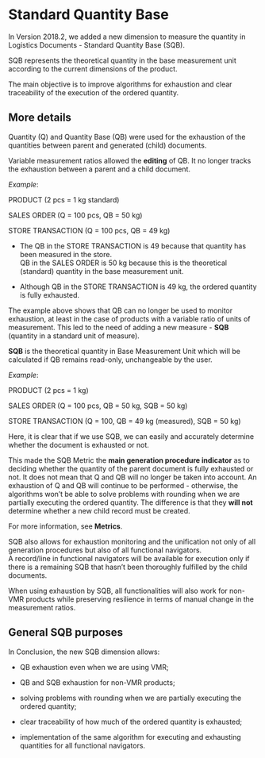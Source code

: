 # Standard Quantity Base

In Version 2018.2, we added a new dimension to measure the quantity in Logistics Documents - Standard Quantity Base (SQB). 

SQB represents the theoretical quantity in the base measurement unit according to the current dimensions of the product. 

The main objective is to improve algorithms for exhaustion and clear traceability of the execution of the ordered quantity.
 
## More details

Quantity (Q) and Quantity Base (QB) were used for the exhaustion of the quantities between parent and generated (child) documents. 

Variable measurement ratios allowed the **editing** of QB. It no longer tracks the exhaustion between a parent and a child document.
 
*Example*:

PRODUCT (2 pcs = 1 kg standard)

SALES ORDER (Q = 100 pcs, QB = 50 kg)

STORE TRANSACTION (Q = 100 pcs, QB = 49 kg)

- The QB in the STORE TRANSACTION is 49 because that quantity has been measured in the store. </br>QB in the SALES ORDER is 50 kg because this is the theoretical (standard) quantity in the base measurement unit.

- Although QB in the STORE TRANSACTION  is 49 kg, the ordered quantity is fully exhausted.

The example above shows that QB can no longer be used to monitor exhaustion, at least in the case of products with a variable ratio of units of measurement. This led to the need of adding a new measure - **SQB** (quantity in a standard unit of measure). 

**SQB** is the theoretical quantity in Base Measurement Unit which will be calculated if QB remains read-only, unchangeable by the user.
 
*Example*:

PRODUCT (2 pcs = 1 kg)

SALES ORDER (Q = 100 pcs, QB = 50 kg, SQB = 50 kg)

STORE TRANSACTION (Q = 100, QB = 49 kg (measured), SQB = 50 kg)

Here, it is clear that if we use SQB, we can easily and accurately determine whether the document is exhausted or not.
 
This made the SQB Metric the **main generation procedure indicator** as to deciding whether the quantity of the parent document is fully exhausted or not. It does not mean that Q and QB will no longer be taken into account. An exhaustion of Q and QB will continue to be performed - otherwise, the algorithms won’t be able to solve problems with rounding when we are partially executing the ordered quantity. The difference is that they **will not** determine whether a new child record must be created.

For more information, see **Metrics**.

SQB also allows for exhaustion monitoring and the unification not only of all generation procedures but also of all functional navigators.</br> A record/line in functional navigators will be available for execution only if there is а remaining SQB that hasn’t been thoroughly fulfilled by the child documents.

When using exhaustion by SQB, all functionalities will also work for non-VMR products while preserving resilience in terms of manual change in the measurement ratios.
 
## General SQB purposes 

In Conclusion, the new SQB dimension allows:

- QB exhaustion even when we are using VMR;

- QB and SQB exhaustion for non-VMR products;

- solving problems with rounding when we are partially executing the ordered quantity;

- clear traceability of how much of the ordered quantity is exhausted;

- implementation of the same algorithm for executing and exhausting quantities for all functional navigators. 

